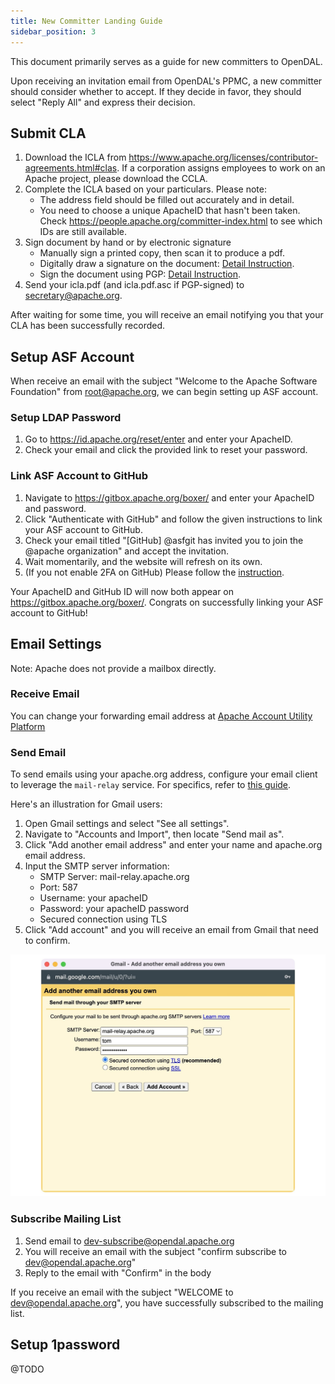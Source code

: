 ```yaml
---
title: New Committer Landing Guide
sidebar_position: 3
---
```


This document primarily serves as a guide for new committers to OpenDAL.

Upon receiving an invitation email from OpenDAL's PPMC, a new committer should consider whether to accept. If they decide in favor, they should select "Reply All" and express their decision.

## Submit CLA

1. Download the ICLA from https://www.apache.org/licenses/contributor-agreements.html#clas. If a corporation assigns employees to work on an Apache project, please download the CCLA.
2. Complete the ICLA based on your particulars. Please note:
    - The address field should be filled out accurately and in detail.
    - You need to choose a unique ApacheID that hasn't been taken. Check https://people.apache.org/committer-index.html to see which IDs are still available.
3. Sign document by hand or by electronic signature
    - Manually sign a printed copy, then scan it to produce a pdf.
    - Digitally draw a signature on the document: [Detail Instruction](https://www.apache.org/licenses/cla-faq.html#printer).
    - Sign the document using PGP: [Detail Instruction](https://www.apache.org/licenses/contributor-agreements.html#submitting).
4. Send your icla.pdf (and icla.pdf.asc if PGP-signed) to [secretary@apache.org](mailto:secretary@apache.org).

After waiting for some time, you will receive an email notifying you that your CLA has been successfully recorded.

## Setup ASF Account

When receive an email with the subject "Welcome to the Apache Software Foundation" from root@apache.org, we can begin setting up ASF account.

### Setup LDAP Password

1. Go to https://id.apache.org/reset/enter and enter your ApacheID.
2. Check your email and click the provided link to reset your password.

### Link ASF Account to GitHub

1. Navigate to https://gitbox.apache.org/boxer/ and enter your ApacheID and password.
2. Click "Authenticate with GitHub" and follow the given instructions to link your ASF account to GitHub.
3. Check your email titled "[GitHub] @asfgit has invited you to join the @apache organization" and accept the invitation.
4. Wait momentarily, and the website will refresh on its own.
5. (If you not enable 2FA on GitHub) Please follow the [instruction](https://docs.github.com/en/authentication/securing-your-account-with-two-factor-authentication-2fa/configuring-two-factor-authentication).

Your ApacheID and GitHub ID will now both appear on https://gitbox.apache.org/boxer/. Congrats on successfully linking your ASF account to GitHub!

## Email Settings

Note: Apache does not provide a mailbox directly.

### Receive Email

You can change your forwarding email address at [Apache Account Utility Platform](https://id.apache.org/)

### Send Email 

To send emails using your apache.org address, configure your email client to leverage the `mail-relay` service. For specifics, refer to [this guide](https://infra.apache.org/committer-email.html).

Here's an illustration for Gmail users:

1. Open Gmail settings and select "See all settings".
2. Navigate to "Accounts and Import", then locate "Send mail as".
3. Click "Add another email address" and enter your name and apache.org email address.
4. Input the SMTP server information:
    - SMTP Server: mail-relay.apache.org
    - Port: 587
    - Username: your apacheID
    - Password: your apacheID password
    - Secured connection using TLS
5. Click "Add account" and you will receive an email from Gmail that need to confirm.

![Gmail Settings](gmail-smtp-setting.jpg)

### Subscribe Mailing List

1. Send email to [dev-subscribe@opendal.apache.org](mailto:dev-subscribe@opendal.apache.org)
2. You will receive an email with the subject "confirm subscribe to dev@opendal.apache.org"
3. Reply to the email with "Confirm" in the body

If you receive an email with the subject "WELCOME to dev@opendal.apache.org", you have successfully subscribed to the mailing list.

## Setup 1password
@TODO
